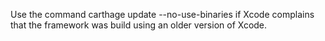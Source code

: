 Use the command
    carthage update --no-use-binaries
if Xcode complains that the framework was build using an older version of Xcode.

